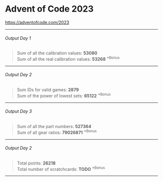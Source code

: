 # Advent of Code 2023
<https://adventofcode.com/2023>
***
###### Output Day 1
>Sum of all the calibration values: **53080**<br>
>Sum of all the real calibration values: **53268** <sup>*Bonus</sup>
***
###### Output Day 2
>Sum IDs for valid games: **2879**<br>
>Sum of the power of lowest sets: **65122** <sup>*Bonus</sup>
***
###### Output Day 3
>Sum of all the part numbers: **527364**<br>
>Sum of all gear ratios: **79026871** <sup>*Bonus</sup>
***
###### Output Day 2
>Total points: **26218**<br>
>Total number of scratchcards: **TODO** <sup>*Bonus</sup>
***
